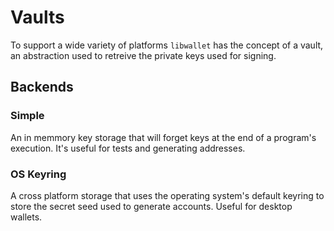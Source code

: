 # Vaults

To support a wide variety of platforms `libwallet` has the concept of a vault, 
an abstraction used to retreive the private keys used for signing.

## Backends

### Simple
An in memmory key storage that will forget keys at the end of a program's execution. It's useful for tests and generating addresses.

### OS Keyring
A cross platform storage that uses the operating system's default keyring to store the secret seed used to generate accounts. Useful for desktop wallets.
